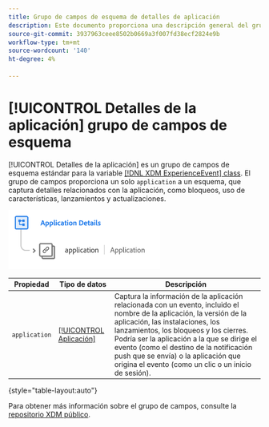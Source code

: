 ```yaml
---
title: Grupo de campos de esquema de detalles de aplicación
description: Este documento proporciona una descripción general del grupo de campos de esquema Detalles de la aplicación .
source-git-commit: 3937963ceee8502b0669a3f007fd38ecf2824e9b
workflow-type: tm+mt
source-wordcount: '140'
ht-degree: 4%

---
```


# [!UICONTROL Detalles de la aplicación] grupo de campos de esquema

[!UICONTROL Detalles de la aplicación] es un grupo de campos de esquema estándar para la variable [[!DNL XDM ExperienceEvent] class](../../classes/experienceevent.md). El grupo de campos proporciona un solo `application` a un esquema, que captura detalles relacionados con la aplicación, como bloqueos, uso de características, lanzamientos y actualizaciones.

![](../../images/field-groups/application-details.png)

| Propiedad | Tipo de datos | Descripción |
| --- | --- | --- |
| `application` | [[!UICONTROL Aplicación]](../../data-types/financial-account.md) | Captura la información de la aplicación relacionada con un evento, incluido el nombre de la aplicación, la versión de la aplicación, las instalaciones, los lanzamientos, los bloqueos y los cierres. Podría ser la aplicación a la que se dirige el evento (como el destino de la notificación push que se envía) o la aplicación que origina el evento (como un clic o un inicio de sesión). |

{style=&quot;table-layout:auto&quot;}

Para obtener más información sobre el grupo de campos, consulte la [repositorio XDM público](https://github.com/adobe/xdm/blob/master/docs/reference/fieldgroups/experience-event/experienceevent-application.schema.json).
